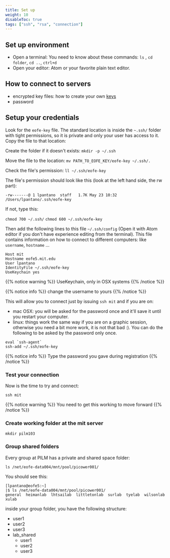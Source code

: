 ```yaml
---
title: Set up
weight: 10
disableToc: true
tags: ["ssh", "rsa", "connection"] 
---
```


## Set up environment

* Open a terminal: You need to know about these commands: `ls` , `cd folder`, `cd ..`,  `ctrl+d`
* Open your editor: Atom or your favorite plain text editor.

## How to connect to servers

* encrypted key files: how to create your own [keys](https://www.digitalocean.com/community/tutorials/how-to-set-up-ssh-keys--2)
* password

## Setup your credentials

Look for the `eofe-key` file. The standard location is inside the `~.ssh/` folder with tight permissions, so it is private and only your user has access to it. Copy the file to that location:

Create the folder if it doesn't exists: `mkdir -p ~/.ssh`

Move the file to the location: `mv PATH_TO_EOFE_KEY/eofe-key ~/.ssh/.`

Check the file's permission: `ll ~/.ssh/eofe-key`

The file's permission should look like this (look at the left hand side, the rw part):

`-rw-------@ 1 lpantano  staff   1.7K May 23 10:32 /Users/lpantano/.ssh/eofe-key`

If not, type this:

`chmod 700 ~/.ssh/`
`chmod 600 ~/.ssh/eofe-key`

Then add the following lines to this file `~/.ssh/config` (Open it with Atom editor if you don't have experience editing from the terminal). This file contains information on how to connect to different computers: like `username`, `hostname` ...

```
Host mit
Hostname eofe5.mit.edu
User lpantano
IdentityFile ~/.ssh/eofe-key
UseKeychain yes
```

{{% notice warning %}}
UseKeychain, only in OSX systems
{{% /notice %}}

{{% notice info %}}
change the username to yours
{{% /notice %}}

This will allow you to connect just by issuing `ssh mit` and if you are on:

* mac OSX: you will be asked for the password once and it'll save it until you restart your computer.
* linux: things work the same way if you are on a graphic session, otherwise you need a bit more work, it is not that bad :). You can do the following to be asked by the password only once.
 
```
eval `ssh-agent`
ssh-add ~/.ssh/eofe-key
```
{{% notice info %}}
Type the password you gave during registration
{{% /notice %}}

### Test your connection

Now is the time to try and connect:

`ssh mit`


{{% notice warning %}}
You need to get this working to move forward
{{% /notice %}}

### Create working folder at the mit server

`mkdir pilm103` 

### Group shared folders

Every group at PILM has a private and shared space folder:

```
ls /net/eofe-data004/mnt/pool/picower001/
```

You should see this:

```
[lpantano@eofe5:~]
|$ ls /net/eofe-data004/mnt/pool/picower001/
general  heimanlab  lhtsailab  littletonlab  surlab  tyelab  wilsonlab  xulab
```

inside your group folder, you have the following structure:

- user1
- user2
- user3
- lab_shared
  - user1
  - user2
  - user3
